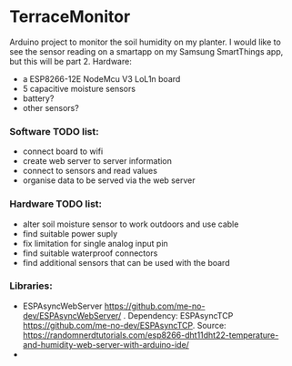 # TerraceMonitor
Arduino project to monitor the soil humidity on my planter. I would like to see the sensor reading on a smartapp on my Samsung SmartThings app, but this will be part 2.
Hardware:
- a ESP8266-12E NodeMcu V3 LoL1n board
- 5 capacitive moisture sensors
- battery?
- other sensors?

### Software TODO list:
- connect board to wifi
- create web server to server information
- connect to sensors and read values
- organise data to be served via the web server
### Hardware TODO list:
- alter soil moisture sensor to work outdoors and use cable
- find suitable power suply
- fix limitation for single analog input pin
- find suitable waterproof connectors
- find additional sensors that can be used with the board


### Libraries:
- ESPAsyncWebServer https://github.com/me-no-dev/ESPAsyncWebServer/ . Dependency: ESPAsyncTCP https://github.com/me-no-dev/ESPAsyncTCP. Source: https://randomnerdtutorials.com/esp8266-dht11dht22-temperature-and-humidity-web-server-with-arduino-ide/
- 
